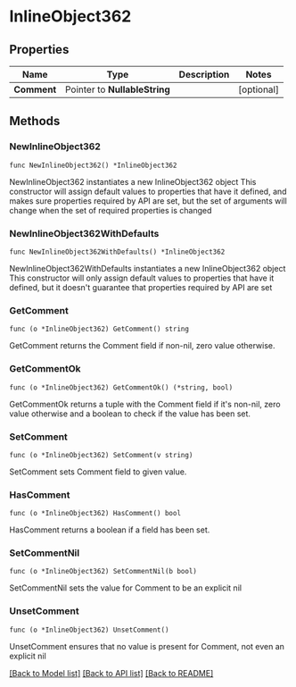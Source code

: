 # InlineObject362

## Properties

Name | Type | Description | Notes
------------ | ------------- | ------------- | -------------
**Comment** | Pointer to **NullableString** |  | [optional] 

## Methods

### NewInlineObject362

`func NewInlineObject362() *InlineObject362`

NewInlineObject362 instantiates a new InlineObject362 object
This constructor will assign default values to properties that have it defined,
and makes sure properties required by API are set, but the set of arguments
will change when the set of required properties is changed

### NewInlineObject362WithDefaults

`func NewInlineObject362WithDefaults() *InlineObject362`

NewInlineObject362WithDefaults instantiates a new InlineObject362 object
This constructor will only assign default values to properties that have it defined,
but it doesn't guarantee that properties required by API are set

### GetComment

`func (o *InlineObject362) GetComment() string`

GetComment returns the Comment field if non-nil, zero value otherwise.

### GetCommentOk

`func (o *InlineObject362) GetCommentOk() (*string, bool)`

GetCommentOk returns a tuple with the Comment field if it's non-nil, zero value otherwise
and a boolean to check if the value has been set.

### SetComment

`func (o *InlineObject362) SetComment(v string)`

SetComment sets Comment field to given value.

### HasComment

`func (o *InlineObject362) HasComment() bool`

HasComment returns a boolean if a field has been set.

### SetCommentNil

`func (o *InlineObject362) SetCommentNil(b bool)`

 SetCommentNil sets the value for Comment to be an explicit nil

### UnsetComment
`func (o *InlineObject362) UnsetComment()`

UnsetComment ensures that no value is present for Comment, not even an explicit nil

[[Back to Model list]](../README.md#documentation-for-models) [[Back to API list]](../README.md#documentation-for-api-endpoints) [[Back to README]](../README.md)


